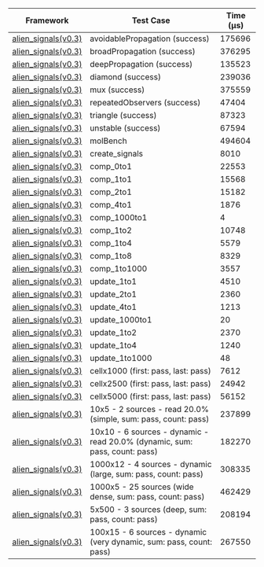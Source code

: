 | Framework | Test Case | Time (μs) |
| --- | --- | --- |
| [alien_signals(v0.3)](https://github.com/medz/alien-signals-dart) | avoidablePropagation (success) | 175696 |
| [alien_signals(v0.3)](https://github.com/medz/alien-signals-dart) | broadPropagation (success) | 376295 |
| [alien_signals(v0.3)](https://github.com/medz/alien-signals-dart) | deepPropagation (success) | 135523 |
| [alien_signals(v0.3)](https://github.com/medz/alien-signals-dart) | diamond (success) | 239036 |
| [alien_signals(v0.3)](https://github.com/medz/alien-signals-dart) | mux (success) | 375559 |
| [alien_signals(v0.3)](https://github.com/medz/alien-signals-dart) | repeatedObservers (success) | 47404 |
| [alien_signals(v0.3)](https://github.com/medz/alien-signals-dart) | triangle (success) | 87323 |
| [alien_signals(v0.3)](https://github.com/medz/alien-signals-dart) | unstable (success) | 67594 |
| [alien_signals(v0.3)](https://github.com/medz/alien-signals-dart) | molBench | 494604 |
| [alien_signals(v0.3)](https://github.com/medz/alien-signals-dart) | create_signals | 8010 |
| [alien_signals(v0.3)](https://github.com/medz/alien-signals-dart) | comp_0to1 | 22553 |
| [alien_signals(v0.3)](https://github.com/medz/alien-signals-dart) | comp_1to1 | 15568 |
| [alien_signals(v0.3)](https://github.com/medz/alien-signals-dart) | comp_2to1 | 15182 |
| [alien_signals(v0.3)](https://github.com/medz/alien-signals-dart) | comp_4to1 | 1876 |
| [alien_signals(v0.3)](https://github.com/medz/alien-signals-dart) | comp_1000to1 | 4 |
| [alien_signals(v0.3)](https://github.com/medz/alien-signals-dart) | comp_1to2 | 10748 |
| [alien_signals(v0.3)](https://github.com/medz/alien-signals-dart) | comp_1to4 | 5579 |
| [alien_signals(v0.3)](https://github.com/medz/alien-signals-dart) | comp_1to8 | 8329 |
| [alien_signals(v0.3)](https://github.com/medz/alien-signals-dart) | comp_1to1000 | 3557 |
| [alien_signals(v0.3)](https://github.com/medz/alien-signals-dart) | update_1to1 | 4510 |
| [alien_signals(v0.3)](https://github.com/medz/alien-signals-dart) | update_2to1 | 2360 |
| [alien_signals(v0.3)](https://github.com/medz/alien-signals-dart) | update_4to1 | 1213 |
| [alien_signals(v0.3)](https://github.com/medz/alien-signals-dart) | update_1000to1 | 20 |
| [alien_signals(v0.3)](https://github.com/medz/alien-signals-dart) | update_1to2 | 2370 |
| [alien_signals(v0.3)](https://github.com/medz/alien-signals-dart) | update_1to4 | 1240 |
| [alien_signals(v0.3)](https://github.com/medz/alien-signals-dart) | update_1to1000 | 48 |
| [alien_signals(v0.3)](https://github.com/medz/alien-signals-dart) | cellx1000 (first: pass, last: pass) | 7612 |
| [alien_signals(v0.3)](https://github.com/medz/alien-signals-dart) | cellx2500 (first: pass, last: pass) | 24942 |
| [alien_signals(v0.3)](https://github.com/medz/alien-signals-dart) | cellx5000 (first: pass, last: pass) | 56152 |
| [alien_signals(v0.3)](https://github.com/medz/alien-signals-dart) | 10x5 - 2 sources - read 20.0% (simple, sum: pass, count: pass) | 237899 |
| [alien_signals(v0.3)](https://github.com/medz/alien-signals-dart) | 10x10 - 6 sources - dynamic - read 20.0% (dynamic, sum: pass, count: pass) | 182270 |
| [alien_signals(v0.3)](https://github.com/medz/alien-signals-dart) | 1000x12 - 4 sources - dynamic (large, sum: pass, count: pass) | 308335 |
| [alien_signals(v0.3)](https://github.com/medz/alien-signals-dart) | 1000x5 - 25 sources (wide dense, sum: pass, count: pass) | 462429 |
| [alien_signals(v0.3)](https://github.com/medz/alien-signals-dart) | 5x500 - 3 sources (deep, sum: pass, count: pass) | 208194 |
| [alien_signals(v0.3)](https://github.com/medz/alien-signals-dart) | 100x15 - 6 sources - dynamic (very dynamic, sum: pass, count: pass) | 267550 |
